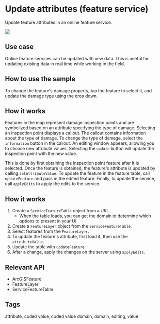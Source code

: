 # Update attributes (feature service)

Update feature attributes in an online feature service.

![](screenshot.png)

## Use case

Online feature services can be updated with new data. This is useful for updating existing data in real time while working in the field.

## How to use the sample

To change the feature's damage property, tap the feature to select it, and update the damage type using the drop down.

## How it works

Features in the map represent damage inspection points and are symbolized based on an attribute specifying the type of damage. Selecting an inspection point displays a callout. The callout contains information about the type of damage. To change the type of damage, select the `information` button in the callout. An editing window appears, allowing you to choose new attribute values. Selecting the `update` button will update the inspection point with the new value. 

This is done by first obtaining the inspection point feature after it is selected. Once the feature is obtained, the feature's attribute is updated by calling `setAttributeValue`. To update the feature in the feature table, call `updateFeature` and pass in the edited feature. Finally, to update the service, call `applyEdits` to apply the edits to the service.

## How it works

1. Create a `ServiceFeatureTable` object from a URL.
    * When the table loads, you can get the domain to determine which options to present in your UI.
2. Create a `FeatureLayer` object from the `ServiceFeatureTable`.
3. Select features from the `FeatureLayer`.
4. To update the feature's attribute, first load it, then use the `attributeValue`.
5. Update the table with `updateFeature`.
6. After a change, apply the changes on the server using `applyEdits`.

## Relevant API

* ArcGISFeature
* FeatureLayer
* ServiceFeatureTable

## Tags

attribute, coded value, coded value domain, domain, editing, value